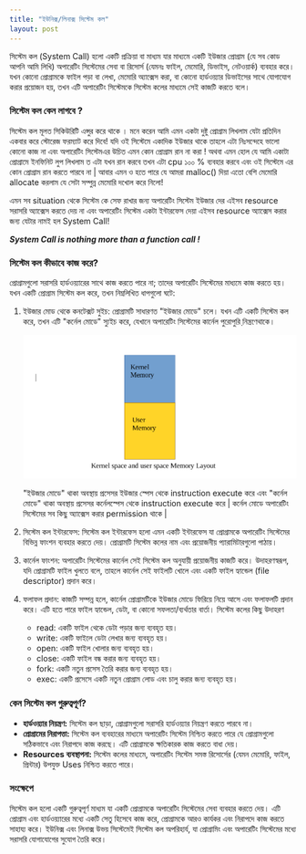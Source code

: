 ```yaml
---
title: "ইউনিক্স/লিনাক্স সিস্টেম কল"
layout: post
---
```


সিস্টেম কল (System Call) হলো একটি প্রক্রিয়া বা মাধ্যম যার মাধ্যমে একটি ইউজার প্রোগ্রাম (যে সব কোড আপনি আমি লিখি) অপারেটিং সিস্টেমের সেবা বা রিসোর্স (যেমনঃ ফাইল, মেমোরি, ডিভাইস, নেটওয়ার্ক) ব্যবহার করে। যখন কোনো প্রোগ্রামকে ফাইল পড়া বা লেখা, মেমোরি অ্যাক্সেস করা, বা কোনো হার্ডওয়্যার ডিভাইসের সাথে যোগাযোগ করার প্রয়োজন হয়, তখন এটি অপারেটিং সিস্টেমকে সিস্টেম কলের মাধ্যমে সেই কাজটি করতে বলে। 

### সিস্টেম কল কেন লাগবে ?
সিস্টেম কল মূলত সিকিউরিটি এন্সুর করে থাকে । মনে করেন আমি এমন একটা দুষ্টু প্রোগ্রাম লিখলাম যেটা প্রতিদিন একবার করে স্টোরেজ ফরম্যাট করে দিবে! যদি ওই সিস্টেমে একাদিক ইউজার থাকে তাহলে এটা নিঃসন্দেহে ভালো কোনো কাজ না এবং অপারেটিং সিস্টেমএর উচিত এমন কোন প্রোগ্রাম রান না করা ! অথবা এমন হোল যে আমি একাটা প্রোগ্রামে ইনফিনিট লুপ লিখলাম ত এটা যখন রান করবে তখন এটা cpu ১০০ % ব্যবহার করবে এবং ওই সিস্টেমে এর কোন প্রোগ্রাম রান করতে পারবে 
না | আবার এমন ও হতে পারে যে আমরা malloc() দিয়া এতো বেশি মেমোরি allocate করলাম যে সেটা সম্পুন্ন মেমোরি দখোল করে নিলো! 

এমন সব situation থেকে সিস্টেম কে সেফ রাখার জন্য অপারেটিং সিস্টেম ইউজার দের এইসব resource  সরাসরি অ্যাক্সেস করতে দেয় না এবং অপারেটিং সিস্টেম একটা ইন্টারফেস দেয়া এইসব resource অ্যাক্সেস করার জন্য যেটার নামই হল System Call!

_**System Call is nothing more than a function call !**_

### সিস্টেম কল কীভাবে কাজ করে?
প্রোগ্রামগুলো সরাসরি হার্ডওয়্যারের সাথে কাজ করতে পারে না; তাদের অপারেটিং সিস্টেমের মাধ্যমে কাজ করতে হয়। যখন একটি প্রোগ্রাম সিস্টেম কল করে, তখন নিম্নলিখিত ধাপগুলো ঘটে:

1. ইউজার মোড থেকে কনটেক্সট সুইচ: প্রোগ্রামটি সাধারণত "ইউজার মোডে" চলে। যখন এটি একটি সিস্টেম কল করে, তখন এটি "কর্নেল মোডে" স্যুইচ করে, যেখানে অপারেটিং সিস্টেমের কার্নেল পুরোপুরি নি়ন্ত্রণেথাকে।

    ![memory-space](https://raw.githubusercontent.com/sohan-reza/sohan-reza.github.com/master/images/kernel%26user.png)
 

    "ইউজার মোডে" থাকা অবস্থায় প্রসেসর ইউজার স্পেস থেকে instruction execute করে এবং "কর্নেল মোডে" থাকা অবস্থায় প্রসেসর কর্নেলস্পেস থেকে instruction execute করে |  কর্নেল মোডে অপারেটিং সিস্টেমের সব কিছু অ্যাক্সেস করার permission থাকে | 

2. সিস্টেম কল ইন্টারফেস: সিস্টেম কল ইন্টারফেস হলো এমন একটি ইন্টারফেস যা প্রোগ্রামকে অপারেটিং সিস্টেমের বিভিন্ন ফাংশন ব্যবহার করতে দেয়। প্রোগ্রামটি সিস্টেম কলের নাম এবং প্রয়োজনীয় প্যারামিটারগুলো পাঠায়।
    
3. কার্নেল ফাংশন: অপারেটিং সিস্টেমের কার্নেল সেই সিস্টেম কল অনুযায়ী প্রয়োজনীয় কাজটি করে। উদাহরণস্বরূপ, যদি প্রোগ্রামটি ফাইল খুলতে বলে, তাহলে কার্নেল সেই ফাইলটি খোলে এবং একটি ফাইল হ্যান্ডেল (file descriptor) প্রদান করে।
    
4. ফলাফল প্রদান: কাজটি সম্পন্ন হলে, কার্নেল প্রোগ্রামটিকে ইউজার মোডে ফিরিয়ে নিয়ে আসে এবং ফলাফলটি প্রদান করে। এটি হতে পারে ফাইল হ্যান্ডেল, ডেটা, বা কোনো সফলতা/ব্যর্থতার বার্তা।
সিস্টেম কলের কিছু উদাহরণ

    - read: একটি ফাইল থেকে ডেটা পড়ার জন্য ব্যবহৃত হয়।
    - write: একটি ফাইলে ডেটা লেখার জন্য ব্যবহৃত হয়।
    - open: একটি ফাইল খোলার জন্য ব্যবহৃত হয়।
    - close: একটি ফাইল বন্ধ করার জন্য ব্যবহৃত হয়।
    - fork: একটি নতুন প্রসেস তৈরি করার জন্য ব্যবহৃত হয়।
    - exec: একটি প্রসেসে একটি নতুন প্রোগ্রাম লোড এবং চালু করার জন্য ব্যবহৃত হয়।

### কেন সিস্টেম কল গুরুত্বপূর্ণ?
- **হার্ডওয়্যার নিয়ন্ত্রণ:** সিস্টেম কল ছাড়া, প্রোগ্রামগুলো সরাসরি হার্ডওয়্যার নিয়ন্ত্রণ করতে পারবে না। 
- **প্রোগ্রামের নিরাপত্তা:** সিস্টেম কল ব্যবহারের মাধ্যমে অপারেটিং সিস্টেম নিশ্চিত করতে পারে যে প্রোগ্রামগুলো সঠিকভাবে এবং নিরাপদে কাজ করছে। এটি প্রোগ্রামকে ক্ষতিকারক কাজ করতে বাধা দেয়।
- **Resources ব্যবস্থাপনা:** সিস্টেম কলের মাধ্যমে, অপারেটিং সিস্টেম সমস্ত রিসোর্সের (যেমন মেমোরি, ফাইল, প্রিন্টার) উপযুক্ত Uses নিশ্চিত করতে পারে।

### সংক্ষেপে
সিস্টেম কল হলো একটি গুরুত্বপূর্ণ মাধ্যম যা একটি প্রোগ্রামকে অপারেটিং সিস্টেমের সেবা ব্যবহার করতে দেয়। এটি প্রোগ্রাম এবং হার্ডওয়্যারের মধ্যে একটি সেতু হিসেবে কাজ করে, প্রোগ্রামকে আরও কার্যকর এবং নিরাপদে কাজ করতে সাহায্য করে। ইউনিক্স এবং লিনাক্স উভয় সিস্টেমেই সিস্টেম কল অপরিহার্য, যা প্রোগ্রামিং এবং অপারেটিং সিস্টেমের মধ্যে সরাসরি যোগাযোগের সুযোগ তৈরি করে।















